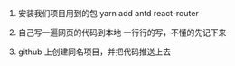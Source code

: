 1. 安装我们项目用到的包
yarn add antd react-router

2. 自己写一遍网页的代码到本地
一行行的写，不懂的先记下来

3. github 上创建同名项目，并把代码推送上去